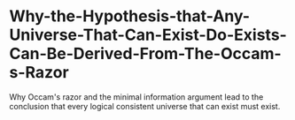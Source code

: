 # Why-the-Hypothesis-that-Any-Universe-That-Can-Exist-Do-Exists-Can-Be-Derived-From-The-Occam-s-Razor
Why Occam's razor and the minimal information argument lead to the conclusion that every logical consistent universe that can exist must exist.

